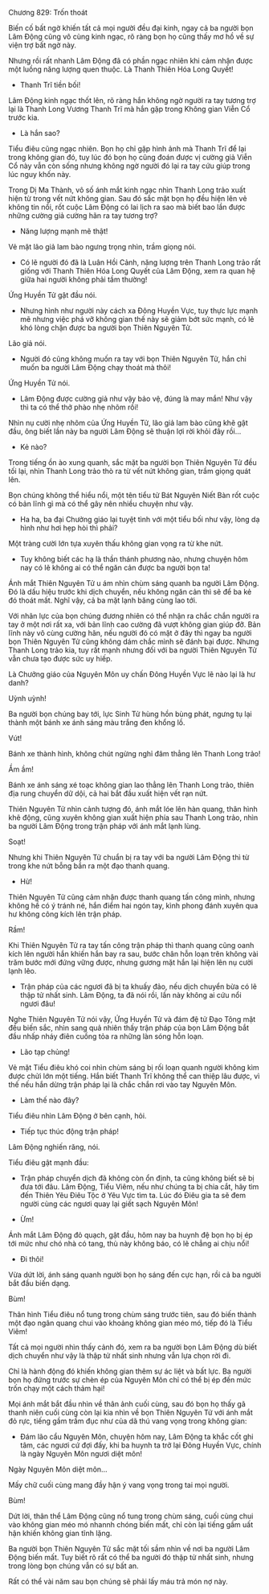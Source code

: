 




Chương 829: Trốn thoát


Biến cố bất ngờ khiến tất cả mọi người đều đại kinh, ngay cả ba người bọn Lâm Động cũng vô cùng kinh ngạc, rõ ràng bọn họ cũng thấy mơ hồ về sự viện trợ bất ngờ này.

Nhưng rồi rất nhanh Lâm Động đã có phần ngạc nhiên khi cảm nhận được một luồng năng lượng quen thuộc. Là Thanh Thiên Hóa Long Quyết!

- Thanh Trĩ tiền bối!

Lâm Động kinh ngạc thốt lên, rõ ràng hắn không ngờ người ra tay tương trợ lại là Thanh Long Vương Thanh Trĩ mà hắn gặp trong Không gian Viễn Cổ trước kia.

- Là hắn sao?

Tiểu điêu cũng ngạc nhiên. Bọn họ chỉ gặp hình ảnh mà Thanh Trĩ để lại trong không gian đó, tuy lúc đó bọn họ cũng đoán được vị cường giả Viễn Cổ này vẫn còn sống nhưng không ngờ người đó lại ra tay cứu giúp trong lúc nguy khốn này.

Trong Dị Ma Thành, vô số ánh mắt kinh ngạc nhìn Thanh Long trảo xuất hiện từ trong vết nứt không gian. Sau đó sắc mặt bọn họ đều hiện lên vẻ không tin nổi, rốt cuộc Lâm Động có lai lịch ra sao mà biết bao lần được những cường giả cường hãn ra tay tương trợ?

- Năng lượng mạnh mẽ thật!

Vẻ mặt lão giả lam bào ngưng trọng nhìn, trầm giọng nói.

- Có lẽ người đó đã là Luân Hồi Cảnh, năng lượng trên Thanh Long trảo rất giống với Thanh Thiên Hóa Long Quyết của Lâm Động, xem ra quan hệ giữa hai người không phải tầm thường!

Ứng Huyền Tử gật đầu nói.

- Nhưng hình như người này cách xa Đông Huyền Vực, tuy thực lực mạnh mẽ nhưng việc phá vỡ không gian thế này sẽ giảm bớt sức mạnh, có lẽ khó lòng chặn được ba người bọn Thiên Nguyên Tử.

Lão giả nói.

- Người đó cũng không muốn ra tay với bọn Thiên Nguyên Tử, hắn chỉ muốn ba người Lâm Động chạy thoát mà thôi!

Ứng Huyền Tử nói.

- Lâm Động được cường giả như vậy bảo vệ, đúng là may mắn! Như vậy thì ta có thể thở phào nhẹ nhõm rồi!

Nhìn nụ cười nhẹ nhõm của Ứng Huyền Tử, lão giả lam bào cũng khẽ gật đầu, ông biết lần này ba người Lâm Động sẽ thuận lợi rời khỏi đây rồi…

- Kẻ nào?

Trong tiếng ồn ào xung quanh, sắc mặt ba người bọn Thiên Nguyên Tử đều tối lại, nhìn Thanh Long trảo thò ra từ vết nứt không gian, trầm giọng quát lên.

Bọn chúng không thể hiểu nổi, một tên tiểu tử Bát Nguyên Niết Bàn rốt cuộc có bản lĩnh gì mà có thể gây nên nhiều chuyện như vậy.

- Ha ha, ba đại Chưởng giáo lại tuyệt tình với một tiểu bối như vậy, lòng dạ hình như hơi hẹp hòi thì phải?

Một tràng cười lớn tựa xuyên thấu không gian vọng ra từ khe nứt.

- Tuy không biết các hạ là thần thánh phương nào, nhưng chuyện hôm nay có lẽ không ai có thể ngăn cản được ba người bọn ta!

Ánh mắt Thiên Nguyên Tử u ám nhìn chùm sáng quanh ba người Lâm Động. Đó là dấu hiệu trước khi dịch chuyển, nếu không ngăn cản thì sẽ để ba kẻ đó thoát mất. Nghĩ vậy, cả ba mặt lạnh băng cùng lao tới.

Với nhãn lực của bọn chúng đương nhiên có thể nhận ra chắc chắn người ra tay ở một nơi rất xa, với bản lĩnh cao cường đã vượt không gian giúp đỡ. Bản lĩnh này vô cùng cường hãn, nếu người đó có mặt ở đây thì ngay ba người bọn Thiên Nguyên Tử cũng không dám chắc mình sẽ đánh bại được. Nhưng Thanh Long trảo kia, tuy rất mạnh nhưng đối với ba người Thiên Nguyên Tử vẫn chưa tạo được sức uy hiếp.

Là Chưởng giáo của Nguyên Môn uy chấn Đông Huyền Vực lẽ nào lại là hư danh?

Uỳnh uỳnh!

Ba người bọn chúng bay tới, lực Sinh Tử hùng hồn bùng phát, ngưng tụ lại thành một bánh xe ánh sáng màu trắng đen khổng lồ.

Vút!

Bánh xe thành hình, không chút ngừng nghỉ đâm thẳng lên Thanh Long trảo!

Ầm ầm!

Bánh xe ánh sáng xé toạc không gian lao thẳng lên Thanh Long trảo, thiên địa rung chuyển dữ dội, cả hai bắt đầu xuất hiện vết rạn nứt.

Thiên Nguyên Tử nhìn cảnh tượng đó, ánh mắt lóe lên hàn quang, thân hình khẽ động, cũng xuyên không gian xuất hiện phía sau Thanh Long trảo, nhìn ba người Lâm Động trong trận pháp với ánh mắt lạnh lùng.

Soạt!

Nhưng khi Thiên Nguyên Tử chuẩn bị ra tay với ba người Lâm Động thì từ trong khe nứt bỗng bắn ra một đạo thanh quang.

- Hừ!

Thiên Nguyên Tử cũng cảm nhận được thanh quang tấn công mình, nhưng không hề có ý tránh né, hắn điểm hai ngón tay, kình phong đánh xuyên qua hư không công kích lên trận pháp.

Rầm!

Khi Thiên Nguyên Tử ra tay tấn công trận pháp thì thanh quang cũng oanh kích lên người hắn khiến hắn bay ra sau, bước chân hỗn loạn trên không vài trăm bước mới đứng vững được, nhưng gương mặt hắn lại hiện lên nụ cười lạnh lẽo.

- Trận pháp của các ngươi đã bị ta khuấy đảo, nếu dịch chuyển bừa có lẽ thập tử nhất sinh. Lâm Động, ta đã nói rồi, lần này không ai cứu nổi ngươi đâu!

Nghe Thiên Nguyên Tử nói vậy, Ứng Huyền Tử và đám đệ tử Đạo Tông mặt đều biến sắc, nhìn sang quả nhiên thấy trận pháp của bọn Lâm Động bắt đầu nhấp nháy điên cuồng tỏa ra những làn sóng hỗn loạn.

- Lão tạp chủng!

Vẻ mặt Tiểu điêu khó coi nhìn chùm sáng bị rối loạn quanh người không kìm được chửi lớn một tiếng. Hắn biết Thanh Trĩ không thể can thiệp lâu được, vì thế nếu hắn dừng trận pháp lại là chắc chắn rơi vào tay Nguyên Môn.

- Làm thế nào đây?

Tiểu điêu nhìn Lâm Động ở bên cạnh, hỏi.

- Tiếp tục thúc động trận pháp!

Lâm Động nghiến răng, nói.

Tiểu điêu gật mạnh đầu:

- Trận pháp chuyển dịch đã không còn ổn định, ta cũng không biết sẽ bị đưa tới đâu. Lâm Động, Tiểu Viêm, nếu như chúng ta bị chia cắt, hãy tìm đến Thiên Yêu Điêu Tộc ở Yêu Vực tìm ta. Lúc đó Điêu gia ta sẽ đem người cùng các ngươi quay lại giết sạch Nguyên Môn!

- Ừm!

Ánh mắt Lâm Động đỏ quạch, gật đầu, hôm nay ba huynh đệ bọn họ bị ép tới mức như chó nhà có tang, thù này không báo, có lẽ chẳng ai chịu nổi!

- Đi thôi!

Vừa dứt lời, ánh sáng quanh người bọn họ sáng đến cực hạn, rồi cả ba người bắt đầu biến dạng.

Bùm!

Thân hình Tiểu điêu nổ tung trong chùm sáng trước tiên, sau đó biến thành một đạo ngân quang chui vào khoảng không gian méo mó, tiếp đó là Tiểu Viêm!

Tất cả mọi người nhìn thấy cảnh đó, xem ra ba người bọn Lâm Động dù biết dịch chuyển như vậy là thập tử nhất sinh nhưng vẫn lựa chọn rời đi.

Chỉ là hành động đó khiến không gian thêm sự ác liệt và bất lực. Ba người bọn họ đứng trước sự chèn ép của Nguyên Môn chỉ có thể bị ép đến mức trốn chạy một cách thảm hại!

Mọi ánh mắt bắt đầu nhìn về thân ảnh cuối cùng, sau đó bọn họ thấy gã thanh niên cuối cùng còn lại kia nhìn về bọn Thiên Nguyên Tử với ánh mắt đỏ rực, tiếng gầm trầm đục như của dã thú vang vọng trong không gian:

- Đám lão cẩu Nguyên Môn, chuyện hôm nay, Lâm Động ta khắc cốt ghi tâm, các ngươi cứ đợi đấy, khi ba huynh ta trở lại Đông Huyền Vực, chính là ngày Nguyên Môn ngươi diệt môn!

Ngày Nguyên Môn diệt môn…

Mấy chữ cuối cùng mang đầy hận ý vang vọng trong tai mọi người.

Bùm!

Dứt lời, thân thể Lâm Động cũng nổ tung trong chùm sáng, cuối cùng chui vào không gian méo mó nhannh chóng biến mất, chỉ còn lại tiếng gầm uất hận khiến không gian tĩnh lặng.

Ba người bọn Thiên Nguyên Tử sắc mặt tối sầm nhìn về nơi ba người Lâm Động biến mất. Tuy biết rõ rất có thể ba người đó thập tử nhất sinh, nhưng trong lòng bọn chúng vẫn có sự bất an.

Rất có thể vài năm sau bọn chúng sẽ phải lấy máu trả món nợ này.




